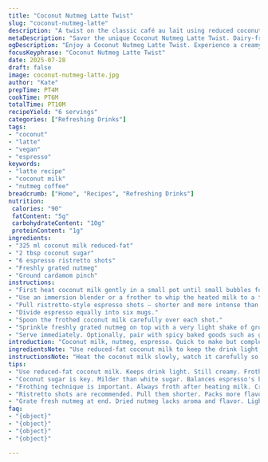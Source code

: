```yaml
---
title: "Coconut Nutmeg Latte Twist"
slug: "coconut-nutmeg-latte"
description: "A twist on the classic café au lait using reduced coconut milk and infused with cardamom and nutmeg. Slightly less sugar balances the drink. Espresso shots are shorter, resembling ristretto. Froth the coconut milk with an immersion blender or manual frother. Sprinkle fresh nutmeg and a pinch of ground cardamom over the foam. Creamy, aromatic, dairy-free, and gluten-free. Ready in about 15 minutes for six cups. Pairs well with spiced pecan scones but try ginger snaps or almond biscotti for contrast."
metaDescription: "Savor the unique Coconut Nutmeg Latte Twist. Dairy-free, gluten-free deliciousness, ready in 15 minutes with rich espresso and creamy coconut foam"
ogDescription: "Enjoy a Coconut Nutmeg Latte Twist. Experience a creamy, aromatic blend of espresso, coconut milk, and a hint of spice for a delightful drink"
focusKeyphrase: "Coconut Nutmeg Latte Twist"
date: 2025-07-28
draft: false
image: coconut-nutmeg-latte.jpg
author: "Kate"
prepTime: PT4M
cookTime: PT6M
totalTime: PT10M
recipeYield: "6 servings"
categories: ["Refreshing Drinks"]
tags:
- "coconut"
- "latte"
- "vegan"
- "espresso"
keywords:
- "latte recipe"
- "coconut milk"
- "nutmeg coffee"
breadcrumb: ["Home", "Recipes", "Refreshing Drinks"]
nutrition: 
 calories: "90"
 fatContent: "5g"
 carbohydrateContent: "10g"
 proteinContent: "1g"
ingredients:
- "325 ml coconut milk reduced-fat"
- "2 tbsp coconut sugar"
- "6 espresso ristretto shots"
- "Freshly grated nutmeg"
- "Ground cardamom pinch"
instructions:
- "First heat coconut milk gently in a small pot until small bubbles form; avoid boiling over. Stir in coconut sugar until dissolved."
- "Use an immersion blender or a frother to whip the heated milk to a thick foam."
- "Pull ristretto-style espresso shots — shorter and more intense than usual."
- "Divide espresso equally into six mugs."
- "Spoon the frothed coconut milk carefully over each shot."
- "Sprinkle freshly grated nutmeg on top with a very light shake of ground cardamom."
- "Serve immediately. Optionally, pair with spicy baked goods such as ginger snaps or nutty biscotti."
introduction: "Coconut milk, nutmeg, espresso. Quick to make but complex in taste. Less sugar than usual to avoid cloying sweetness. A dash of ground cardamom adds warmth and subtle spice. Espresso is pulled ristretto-style for a shorter, richer shot. Frothing coconut milk creates a creamy cap without dairy. Six servings, about ten minutes total. Scones on the side? Maybe something spiced or nutty. No gluten, no dairy, no nuts in the drink itself. Vegan and allergy-friendly. A breakfast or mid-afternoon treat with deeper flavors than a simple café au lait. Sits between bitter coffee and creamy sweetness, spiced just right."
ingredientsNote: "Use reduced-fat coconut milk to keep the drink light, but still creamy enough to foam. Coconut sugar adds a caramel-type sweetness, milder than white sugar, balancing the coffee's bitterness. Traditional espresso shots replaced by ristretto, making the flavor more concentrated without extra volume. Fresh nutmeg grated at the end keeps aroma popping. Cardamom powder small pinch is optional but recommended — adds a hint of floral spice and complexity. Avoid pre-ground nutmeg for better flavor. Adjust sweetness to taste; start lower and add after tasting. Six espresso shots measured to give a balanced coffee-to-milk ratio suitable for those who prefer less intense milkiness."
instructionsNote: "Heat the coconut milk slowly, watch it carefully so it doesn’t scorch. Stir sugar until completely dissolved — graininess ruins texture. Froth the milk after heating, never before, to ensure foam forms well. Ristretto espresso shots have less water; if using a standard espresso machine, shorten the pull by a few seconds. Spoon froth onto coffee gently to keep separation. Nutmeg and cardamom dusted last, immediately before serving, keeps aroma fresh and avoids sogginess. Take care not to overheat coffee during assembly; serve immediately as the froth and temperature deteriorate quickly. Suggested pairing includes spiced baked goods with contrasting textures to complement the drink’s spice and creaminess."
tips:
- "Use reduced-fat coconut milk. Keeps drink light. Still creamy. Froth carefully. Heat slowly to avoid burning. Liquid should be warm but not boiling."
- "Coconut sugar is key. Milder than white sugar. Balances espresso's bitterness. Adjust sweetness based on taste. Start less then add more. Control sweetness."
- "Frothing technique is important. Always froth after heating milk. Creates best foam. Use manual frother or immersion blender. Ensure thick froth for top."
- "Ristretto shots are recommended. Pull them shorter. Packs more flavor in less volume. If using regular espresso machine, adjust timing when pulling."
- "Grate fresh nutmeg at end. Dried nutmeg lacks aroma and flavor. Light pinch of ground cardamom adds spice. It’s optional but highly recommended."
faq:
- "{object}"
- "{object}"
- "{object}"
- "{object}"

---
```


